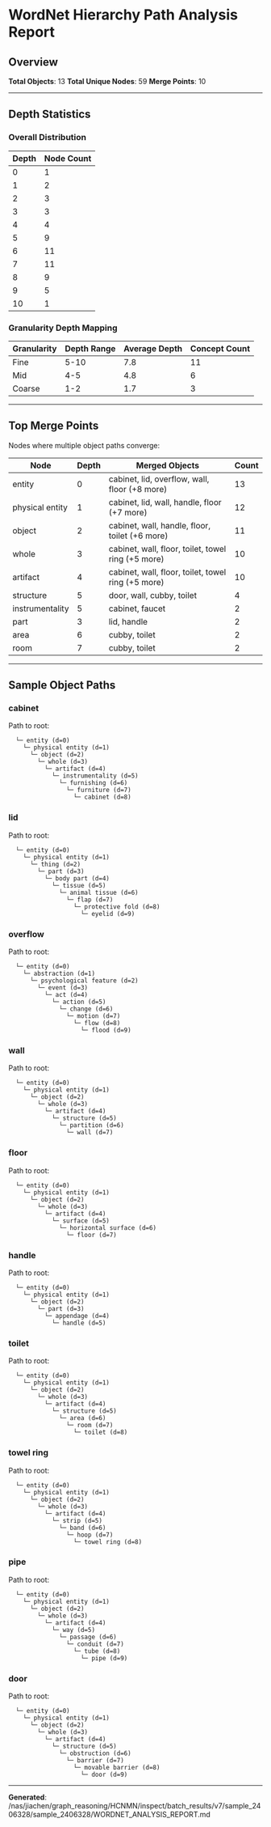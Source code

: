 # WordNet Hierarchy Path Analysis Report

## Overview

**Total Objects**: 13
**Total Unique Nodes**: 59
**Merge Points**: 10

---

## Depth Statistics

### Overall Distribution

| Depth | Node Count |
|-------|------------|
| 0 | 1 |
| 1 | 2 |
| 2 | 3 |
| 3 | 3 |
| 4 | 4 |
| 5 | 9 |
| 6 | 11 |
| 7 | 11 |
| 8 | 9 |
| 9 | 5 |
| 10 | 1 |

### Granularity Depth Mapping


| Granularity | Depth Range | Average Depth | Concept Count |
|-------------|-------------|---------------|---------------|
| Fine | 5-10 | 7.8 | 11 |
| Mid | 4-5 | 4.8 | 6 |
| Coarse | 1-2 | 1.7 | 3 |

---

## Top Merge Points

Nodes where multiple object paths converge:

| Node | Depth | Merged Objects | Count |
|------|-------|----------------|-------|
| entity | 0 | cabinet, lid, overflow, wall, floor (+8 more) | 13 |
| physical entity | 1 | cabinet, lid, wall, handle, floor (+7 more) | 12 |
| object | 2 | cabinet, wall, handle, floor, toilet (+6 more) | 11 |
| whole | 3 | cabinet, wall, floor, toilet, towel ring (+5 more) | 10 |
| artifact | 4 | cabinet, wall, floor, toilet, towel ring (+5 more) | 10 |
| structure | 5 | door, wall, cubby, toilet | 4 |
| instrumentality | 5 | cabinet, faucet | 2 |
| part | 3 | lid, handle | 2 |
| area | 6 | cubby, toilet | 2 |
| room | 7 | cubby, toilet | 2 |

---

## Sample Object Paths


### cabinet

Path to root:
```
  └─ entity (d=0)
    └─ physical entity (d=1)
      └─ object (d=2)
        └─ whole (d=3)
          └─ artifact (d=4)
            └─ instrumentality (d=5)
              └─ furnishing (d=6)
                └─ furniture (d=7)
                  └─ cabinet (d=8)
```

### lid

Path to root:
```
  └─ entity (d=0)
    └─ physical entity (d=1)
      └─ thing (d=2)
        └─ part (d=3)
          └─ body part (d=4)
            └─ tissue (d=5)
              └─ animal tissue (d=6)
                └─ flap (d=7)
                  └─ protective fold (d=8)
                    └─ eyelid (d=9)
```

### overflow

Path to root:
```
  └─ entity (d=0)
    └─ abstraction (d=1)
      └─ psychological feature (d=2)
        └─ event (d=3)
          └─ act (d=4)
            └─ action (d=5)
              └─ change (d=6)
                └─ motion (d=7)
                  └─ flow (d=8)
                    └─ flood (d=9)
```

### wall

Path to root:
```
  └─ entity (d=0)
    └─ physical entity (d=1)
      └─ object (d=2)
        └─ whole (d=3)
          └─ artifact (d=4)
            └─ structure (d=5)
              └─ partition (d=6)
                └─ wall (d=7)
```

### floor

Path to root:
```
  └─ entity (d=0)
    └─ physical entity (d=1)
      └─ object (d=2)
        └─ whole (d=3)
          └─ artifact (d=4)
            └─ surface (d=5)
              └─ horizontal surface (d=6)
                └─ floor (d=7)
```

### handle

Path to root:
```
  └─ entity (d=0)
    └─ physical entity (d=1)
      └─ object (d=2)
        └─ part (d=3)
          └─ appendage (d=4)
            └─ handle (d=5)
```

### toilet

Path to root:
```
  └─ entity (d=0)
    └─ physical entity (d=1)
      └─ object (d=2)
        └─ whole (d=3)
          └─ artifact (d=4)
            └─ structure (d=5)
              └─ area (d=6)
                └─ room (d=7)
                  └─ toilet (d=8)
```

### towel ring

Path to root:
```
  └─ entity (d=0)
    └─ physical entity (d=1)
      └─ object (d=2)
        └─ whole (d=3)
          └─ artifact (d=4)
            └─ strip (d=5)
              └─ band (d=6)
                └─ hoop (d=7)
                  └─ towel ring (d=8)
```

### pipe

Path to root:
```
  └─ entity (d=0)
    └─ physical entity (d=1)
      └─ object (d=2)
        └─ whole (d=3)
          └─ artifact (d=4)
            └─ way (d=5)
              └─ passage (d=6)
                └─ conduit (d=7)
                  └─ tube (d=8)
                    └─ pipe (d=9)
```

### door

Path to root:
```
  └─ entity (d=0)
    └─ physical entity (d=1)
      └─ object (d=2)
        └─ whole (d=3)
          └─ artifact (d=4)
            └─ structure (d=5)
              └─ obstruction (d=6)
                └─ barrier (d=7)
                  └─ movable barrier (d=8)
                    └─ door (d=9)
```

---

**Generated**: /nas/jiachen/graph_reasoning/HCNMN/inspect/batch_results/v7/sample_2406328/sample_2406328/WORDNET_ANALYSIS_REPORT.md
